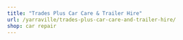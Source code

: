 ```yaml
---
title: "Trades Plus Car Care & Trailer Hire"
url: /yarraville/trades-plus-car-care-and-trailer-hire/
shop: car repair
---
```

